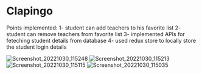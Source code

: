 # Clapingo

Points implemented:
1- student can add teachers to his favorite list
2- student can remove teachers from favorite list
3- implemented APIs for feteching student details from database
4- used redux store to locally store the student login details


![Screenshot_20221030_115248](https://user-images.githubusercontent.com/98228536/198896502-1b92c768-ab0d-4651-9132-6cd4de30ed0e.png)
![Screenshot_20221030_115213](https://user-images.githubusercontent.com/98228536/198896511-d49d8275-2ac6-450f-a7df-296822cd318e.png)
![Screenshot_20221030_115115](https://user-images.githubusercontent.com/98228536/198896520-22a61d74-3d6a-4c60-9682-cdc391b48ef5.png)
![Screenshot_20221030_115035](https://user-images.githubusercontent.com/98228536/198896525-1fc226de-51e7-440d-97eb-a8df15a3fa0b.png)

